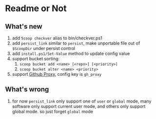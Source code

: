 # Readme or Not

## What's new

1. add `Scoop checkver` alias to bin/checkver.ps1
2. add `persist_link` similar to `persist`, make unportable file out of `$ScoopDir` under persist control
3. add `install.ps1/Set-Value` method to update config value
4. support bucket sorting:
    1. `scoop bucket add <name> [<repo>] [<priority>]`
    2. `scoop bucket alter <name> <priority>`
5. support [Github Proxy](https://github.com/hunshcn/gh-proxy), config key is `gh_proxy`

## What's wrong

1. for now `persist_link` only support one of `user` or `global` mode, many software only support current user mode, and others only support global mode. so just forget `global` mode
